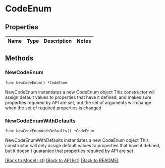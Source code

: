 # CodeEnum

## Properties

Name | Type | Description | Notes
------------ | ------------- | ------------- | -------------

## Methods

### NewCodeEnum

`func NewCodeEnum() *CodeEnum`

NewCodeEnum instantiates a new CodeEnum object
This constructor will assign default values to properties that have it defined,
and makes sure properties required by API are set, but the set of arguments
will change when the set of required properties is changed

### NewCodeEnumWithDefaults

`func NewCodeEnumWithDefaults() *CodeEnum`

NewCodeEnumWithDefaults instantiates a new CodeEnum object
This constructor will only assign default values to properties that have it defined,
but it doesn't guarantee that properties required by API are set


[[Back to Model list]](../README.md#documentation-for-models) [[Back to API list]](../README.md#documentation-for-api-endpoints) [[Back to README]](../README.md)


